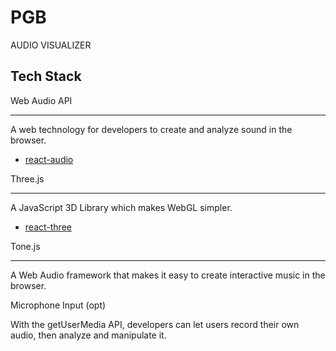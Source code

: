 # PGB

AUDIO VISUALIZER


## Tech Stack

Web Audio API
***
A web technology for developers to create and analyze sound in the browser.
* [react-audio](https://github.com/chrbala/react-audio)

Three.js
***
A JavaScript 3D Library which makes WebGL simpler.
* [react-three](https://github.com/Izzimach/react-three)

Tone.js
***
A Web Audio framework that makes it easy to create interactive music in the browser.

Microphone Input (opt)

With the getUserMedia API, developers can let users record their own audio, then analyze and manipulate it.
